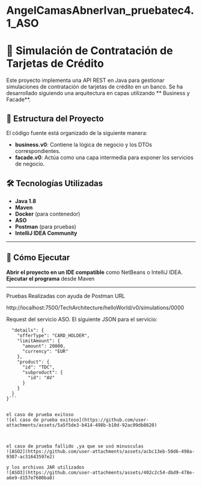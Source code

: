 # AngelCamasAbnerIvan_pruebatec4.1_ASO

# 📌 Simulación de Contratación de Tarjetas de Crédito

Este proyecto implementa una API REST en Java para gestionar simulaciones de contratación de tarjetas de crédito en un banco. Se ha desarrollado siguiendo una arquitectura en capas utilizando ** Business y Facade**.

## 📂 Estructura del Proyecto

El código fuente está organizado de la siguiente manera:

- **business.v0**: Contiene la lógica de negocio y los DTOs correspondientes.
- **facade.v0**: Actúa como una capa intermedia para exponer los servicios de negocio.


## 🛠️ Tecnologías Utilizadas

- **Java 1.8**
- **Maven**
- **Docker** (para contenedor)
- **ASO**
- **Postman**  (para pruebas)
- **IntelliJ IDEA Community**

---

## 🚀 Cómo Ejecutar

**Abrir el proyecto en un IDE compatible** como NetBeans o IntelliJ IDEA.  
**Ejecutar el programa** desde Maven 

---

Pruebas Realizadas con ayuda de Postman
URL 

http://localhost:7500/TechArchitecture/helloWorld/v0/simulations/0000

Request del servicio ASO.
El siguiente JSON para el servicio:
```{
  "details": {
    "offerType": "CARD_HOLDER",
    "limitAmount": {
      "amount": 20000,
      "currency": "EUR"
    },
    "product": {
      "id": "TDC",
      "subproduct": {
        "id": "AV"
      }
    }
  }
}```


el caso de prueba exitoso
![el caso de prueba exitoso](https://github.com/user-attachments/assets/5a5f5de3-b414-498b-b10d-92ac09db8620)



el caso de prueba fallido ,ya que se usó minusculas
![ASO2](https://github.com/user-attachments/assets/acbc13eb-50d6-498a-9307-ac31643597e2)

y los archivos JAR utilizados
![ASO3](https://github.com/user-attachments/assets/402c2c54-dbd9-478e-a6e9-d157e7600ba8)


